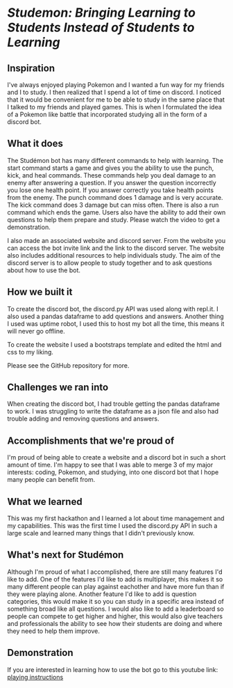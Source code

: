# ***Studemon: Bringing Learning to Students Instead of Students to Learning***

## Inspiration
I've always enjoyed playing Pokemon and I wanted a fun way for my friends and I to study. I then realized that I spend a lot of time on discord. I noticed that it would be convenient for me to be able to study in the same place that I talked to my friends and played games. This is when I formulated the idea of a Pokemon like battle that incorporated studying all in the form of a discord bot.

## What it does
The Studémon bot has many different commands to help with learning. The start command starts a game and gives you the ability to use the punch, kick, and heal commands. These commands help you deal damage to an enemy after answering a question. If you answer the question incorrectly you lose one health point. If you answer correctly you take health points from the enemy. The punch command does 1 damage and is very accurate. The kick command does 3 damage but can miss often. There is also a run command which ends the game. Users also have the ability to add their own questions to help them prepare and study. Please watch the video to get a demonstration.

I also made an associated website and discord server. From the website you can access the bot invite link and the link to the discord server. The website also includes additional resources to help individuals study. The aim of the discord server is to allow people to study together and to ask questions about how to use the bot.
## How we built it
To create the discord bot, the discord.py API was used along with repl.it. I also used a pandas dataframe to add questions and answers. Another thing I used was uptime robot, I used this to host my bot all the time, this means it will never go offline. 

To create the website I used a bootstraps template and edited the html and css to my liking.

Please see the GitHub repository for more.
## Challenges we ran into
When creating the discord bot, I had trouble getting the pandas dataframe to work. I was struggling to write the dataframe as a json file and also had trouble adding and removing questions and answers.
## Accomplishments that we're proud of
I'm proud of being able to create a website and a discord bot in such a short amount of time. I'm happy to see that I was able to merge 3 of my major interests: coding, Pokemon, and studying, into one discord bot that I hope many people can benefit from.
## What we learned
This was my first hackathon and I learned a lot about time management and my capabilities. This was the first time I used the discord.py API in such a large scale and learned many things that I didn't previously know. 
## What's next for Studémon
Although I'm proud of what I accomplished, there are still many features I'd like to add. One of the features I'd like to add is multiplayer, this makes it so many different people can play against eachother and have more fun than if they were playing alone. Another feature I'd like to add is question categories, this would make it so you can study in a specific area instead of something broad like all questions. I would also like to add a leaderboard so people can compete to get higher and higher, this would also give teachers and professionals the ability to see how their students are doing and where they need to help them improve.
## Demonstration
If you are interested in learning how to use the bot go to this youtube link: [playing instructions](https://youtu.be/5B95BLkznDw)
